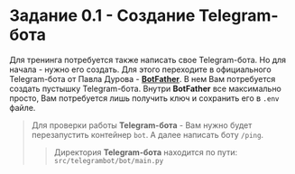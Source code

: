 # Задание 0.1 - Создание Telegram-бота

Для тренинга потребуется также написать свое Telegram-бота. Но для начала - нужно его создать. Для этого переходите в официального Telegram-бота от Павла Дурова - [**BotFather**](https://t.me/BotFather).
В нем Вам потребуется создать пустышку Telegram-бота. Внутри **BotFather** все максимально просто, Вам потребуется лишь получить ключ и сохранить его в `.env` файле.

> Для проверки работы **Telegram-бота** - Вам нужно будет перезапустить контейнер `bot`. А далее написать боту `/ping`.
> 
> > Директория **Telegram-бота** находится по пути: `src/telegrambot/bot/main.py`